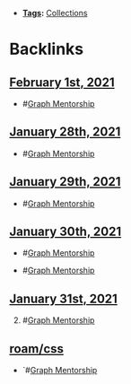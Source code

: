 - **[Tags](<Tags.md>):** [Collections](<Collections.md>)

# Backlinks
## [February 1st, 2021](<February 1st, 2021.md>)
- #[Graph Mentorship](<Graph Mentorship.md>)

## [January 28th, 2021](<January 28th, 2021.md>)
- #[Graph Mentorship](<Graph Mentorship.md>)

## [January 29th, 2021](<January 29th, 2021.md>)
- #[Graph Mentorship](<Graph Mentorship.md>)

## [January 30th, 2021](<January 30th, 2021.md>)
- #[Graph Mentorship](<Graph Mentorship.md>)

- #[Graph Mentorship](<Graph Mentorship.md>)

## [January 31st, 2021](<January 31st, 2021.md>)
2. #[Graph Mentorship](<Graph Mentorship.md>)

## [roam/css](<roam/css.md>)
- `#[Graph Mentorship](<Graph Mentorship.md>)

